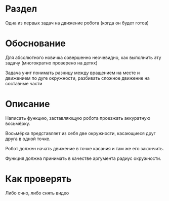 # Раздел

Одна из первых задач на движение робота (когда он будет готов)

# Обоснование

Для абсолютного новичка совершенно неочевидно, как выполнить эту задачу (многократно проверено на детях)

Задача учит понимать разницу между вращением на месте и движением по дуге окружности, разбивать сложное движение на составные части

# Описание

Написать функцию, заставляющую робота проезжать аккуратную восьмёрку.

Восьмёрка представляет из себя две окружности, касающиеся друг друга в одной точке.

Робот должен начать движение в точке касания и там же его закончить.

Функция должна принимать в качестве аргумента радиус окружности.

# Как проверять

Либо очно, либо снять видео
